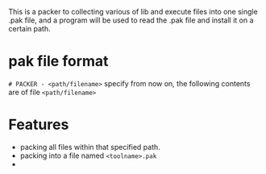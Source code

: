 This is a packer to collecting various of lib and execute files into one single .pak file, and a program will be used to read the .pak file and install it on a certain path.
# pak file format
`# PACKER - <path/filename>`
specify from now on, the following contents are of file `<path/filename>`
# Features
- packing all files within that specified path.
- packing into a file named `<toolname>.pak`
- 